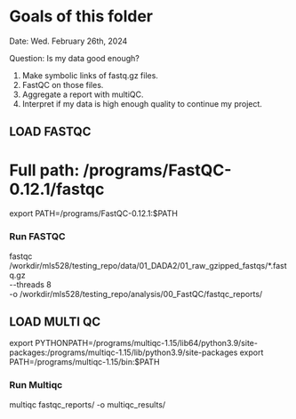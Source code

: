 # Goals of this folder 

Date: Wed. February 26th, 2024 

Question: Is my data good enough? 

1. Make symbolic links of fastq.gz files.  
2. FastQC on those files.  
3. Aggregate a report with multiQC. 
4. Interpret if my data is high enough quality to continue my project. 


## LOAD FASTQC

# Full path: /programs/FastQC-0.12.1/fastqc 
export PATH=/programs/FastQC-0.12.1:$PATH

### Run FASTQC
fastqc /workdir/mls528/testing_repo/data/01_DADA2/01_raw_gzipped_fastqs/*.fastq.gz \
    --threads 8 \
    -o /workdir/mls528/testing_repo/analysis/00_FastQC/fastqc_reports/


## LOAD MULTI QC
export PYTHONPATH=/programs/multiqc-1.15/lib64/python3.9/site-packages:/programs/multiqc-1.15/lib/python3.9/site-packages
export PATH=/programs/multiqc-1.15/bin:$PATH

### Run Multiqc 
multiqc fastqc_reports/ -o multiqc_results/
